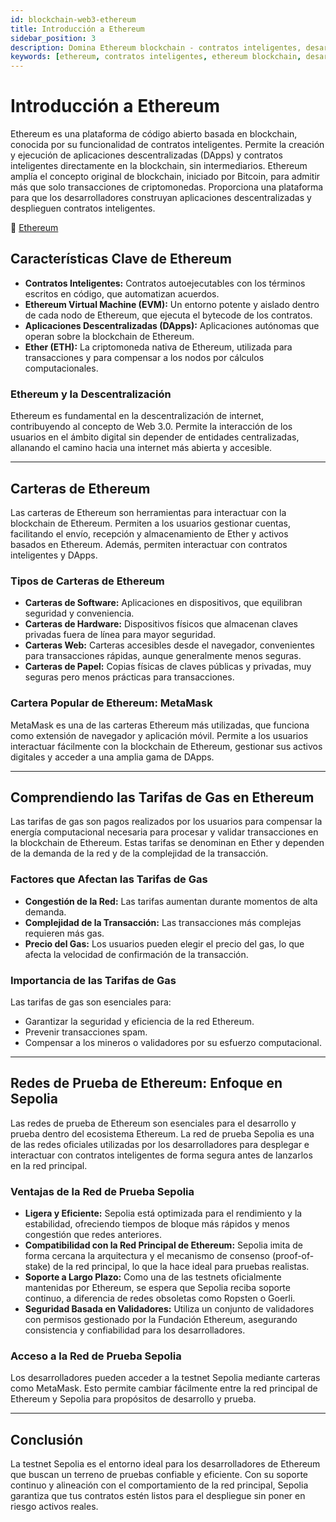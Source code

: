 ```yaml
---
id: blockchain-web3-ethereum
title: Introducción a Ethereum
sidebar_position: 3
description: Domina Ethereum blockchain - contratos inteligentes, desarrollo DApp, funcionalidad EVM y la base de finanzas descentralizadas y aplicaciones Web3.
keywords: [ethereum, contratos inteligentes, ethereum blockchain, desarrollo DApp, EVM, ether, ETH, aplicaciones descentralizadas, plataforma web3]
---
```


# Introducción a Ethereum



Ethereum es una plataforma de código abierto basada en blockchain, conocida por su funcionalidad de contratos inteligentes. Permite la creación y ejecución de aplicaciones descentralizadas (DApps) y contratos inteligentes directamente en la blockchain, sin intermediarios. Ethereum amplía el concepto original de blockchain, iniciado por Bitcoin, para admitir más que solo transacciones de criptomonedas. Proporciona una plataforma para que los desarrolladores construyan aplicaciones descentralizadas y desplieguen contratos inteligentes.

🔗 [Ethereum](https://ethereum.org)

## Características Clave de Ethereum

* **Contratos Inteligentes:** Contratos autoejecutables con los términos escritos en código, que automatizan acuerdos.
* **Ethereum Virtual Machine (EVM):** Un entorno potente y aislado dentro de cada nodo de Ethereum, que ejecuta el bytecode de los contratos.
* **Aplicaciones Descentralizadas (DApps):** Aplicaciones autónomas que operan sobre la blockchain de Ethereum.
* **Ether (ETH):** La criptomoneda nativa de Ethereum, utilizada para transacciones y para compensar a los nodos por cálculos computacionales.

### Ethereum y la Descentralización

Ethereum es fundamental en la descentralización de internet, contribuyendo al concepto de Web 3.0. Permite la interacción de los usuarios en el ámbito digital sin depender de entidades centralizadas, allanando el camino hacia una internet más abierta y accesible.

---

## Carteras de Ethereum

Las carteras de Ethereum son herramientas para interactuar con la blockchain de Ethereum. Permiten a los usuarios gestionar cuentas, facilitando el envío, recepción y almacenamiento de Ether y activos basados en Ethereum. Además, permiten interactuar con contratos inteligentes y DApps.

### Tipos de Carteras de Ethereum

* **Carteras de Software:** Aplicaciones en dispositivos, que equilibran seguridad y conveniencia.
* **Carteras de Hardware:** Dispositivos físicos que almacenan claves privadas fuera de línea para mayor seguridad.
* **Carteras Web:** Carteras accesibles desde el navegador, convenientes para transacciones rápidas, aunque generalmente menos seguras.
* **Carteras de Papel:** Copias físicas de claves públicas y privadas, muy seguras pero menos prácticas para transacciones.

### Cartera Popular de Ethereum: MetaMask

MetaMask es una de las carteras Ethereum más utilizadas, que funciona como extensión de navegador y aplicación móvil. Permite a los usuarios interactuar fácilmente con la blockchain de Ethereum, gestionar sus activos digitales y acceder a una amplia gama de DApps.

---

## Comprendiendo las Tarifas de Gas en Ethereum

Las tarifas de gas son pagos realizados por los usuarios para compensar la energía computacional necesaria para procesar y validar transacciones en la blockchain de Ethereum. Estas tarifas se denominan en Ether y dependen de la demanda de la red y de la complejidad de la transacción.

### Factores que Afectan las Tarifas de Gas

* **Congestión de la Red:** Las tarifas aumentan durante momentos de alta demanda.
* **Complejidad de la Transacción:** Las transacciones más complejas requieren más gas.
* **Precio del Gas:** Los usuarios pueden elegir el precio del gas, lo que afecta la velocidad de confirmación de la transacción.

### Importancia de las Tarifas de Gas

Las tarifas de gas son esenciales para:

* Garantizar la seguridad y eficiencia de la red Ethereum.
* Prevenir transacciones spam.
* Compensar a los mineros o validadores por su esfuerzo computacional.

---

## Redes de Prueba de Ethereum: Enfoque en Sepolia

Las redes de prueba de Ethereum son esenciales para el desarrollo y prueba dentro del ecosistema Ethereum. La red de prueba Sepolia es una de las redes oficiales utilizadas por los desarrolladores para desplegar e interactuar con contratos inteligentes de forma segura antes de lanzarlos en la red principal.

### Ventajas de la Red de Prueba Sepolia

* **Ligera y Eficiente:** Sepolia está optimizada para el rendimiento y la estabilidad, ofreciendo tiempos de bloque más rápidos y menos congestión que redes anteriores.
* **Compatibilidad con la Red Principal de Ethereum:** Sepolia imita de forma cercana la arquitectura y el mecanismo de consenso (proof-of-stake) de la red principal, lo que la hace ideal para pruebas realistas.
* **Soporte a Largo Plazo:** Como una de las testnets oficialmente mantenidas por Ethereum, se espera que Sepolia reciba soporte continuo, a diferencia de redes obsoletas como Ropsten o Goerli.
* **Seguridad Basada en Validadores:** Utiliza un conjunto de validadores con permisos gestionado por la Fundación Ethereum, asegurando consistencia y confiabilidad para los desarrolladores.

### Acceso a la Red de Prueba Sepolia

Los desarrolladores pueden acceder a la testnet Sepolia mediante carteras como MetaMask. Esto permite cambiar fácilmente entre la red principal de Ethereum y Sepolia para propósitos de desarrollo y prueba.

---

## Conclusión

La testnet Sepolia es el entorno ideal para los desarrolladores de Ethereum que buscan un terreno de pruebas confiable y eficiente. Con su soporte continuo y alineación con el comportamiento de la red principal, Sepolia garantiza que tus contratos estén listos para el despliegue sin poner en riesgo activos reales.



